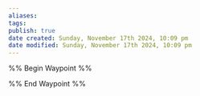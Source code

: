 ```yaml
---
aliases: 
tags: 
publish: true
date created: Sunday, November 17th 2024, 10:09 pm
date modified: Sunday, November 17th 2024, 10:09 pm
---
```


%% Begin Waypoint %%


%% End Waypoint %%